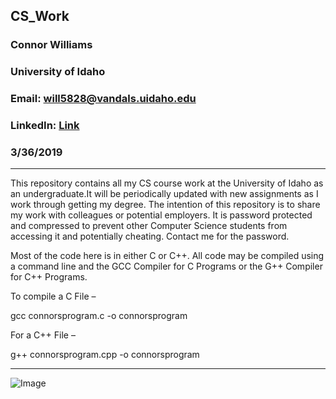 ## CS_Work

### **Connor Williams**
### University of Idaho
### Email: will5828@vandals.uidaho.edu
### LinkedIn: [Link](www.linkedin.com/in/connor-williams-0332)
### 3/36/2019

---
This repository contains all my CS course work at the University of Idaho as an undergraduate.It will be periodically
updated with new assignments as I work through getting my degree. The intention of this repository is to share my work
with colleagues or potential employers. It is password protected and compressed to prevent other Computer Science students
from accessing it and potentially cheating. Contact me for the password.

Most of the code here is in either C or C++. All code may be compiled using a command line and the GCC Compiler for
C Programs or the G++ Compiler for C++ Programs.

To compile a C File – 

gcc connorsprogram.c -o connorsprogram

For a C++ File – 

g++ connorsprogram.cpp -o connorsprogram

---
![Image](https://openclipart.org/download/215664/Computer-Guy.svg)
